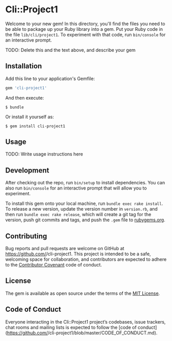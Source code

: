 # Cli::Project1

Welcome to your new gem! In this directory, you'll find the files you need to be able to package up your Ruby library into a gem. Put your Ruby code in the file `lib/cli/project1`. To experiment with that code, run `bin/console` for an interactive prompt.

TODO: Delete this and the text above, and describe your gem

## Installation

Add this line to your application's Gemfile:

```ruby
gem 'cli-project1'
```

And then execute:

    $ bundle

Or install it yourself as:

    $ gem install cli-project1

## Usage

TODO: Write usage instructions here

## Development

After checking out the repo, run `bin/setup` to install dependencies. You can also run `bin/console` for an interactive prompt that will allow you to experiment.

To install this gem onto your local machine, run `bundle exec rake install`. To release a new version, update the version number in `version.rb`, and then run `bundle exec rake release`, which will create a git tag for the version, push git commits and tags, and push the `.gem` file to [rubygems.org](https://rubygems.org).

## Contributing

Bug reports and pull requests are welcome on GitHub at https://github.com/<github username>/cli-project1. This project is intended to be a safe, welcoming space for collaboration, and contributors are expected to adhere to the [Contributor Covenant](http://contributor-covenant.org) code of conduct.

## License

The gem is available as open source under the terms of the [MIT License](https://opensource.org/licenses/MIT).

## Code of Conduct

Everyone interacting in the Cli::Project1 project’s codebases, issue trackers, chat rooms and mailing lists is expected to follow the [code of conduct](https://github.com/<github username>/cli-project1/blob/master/CODE_OF_CONDUCT.md).
